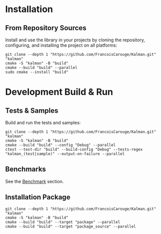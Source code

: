 # Installation

## From Repository Sources

Install and use the library in your projects by cloning the repository, configuring, and installing the project on all platforms:

```shell
git clone --depth 1 "https://github.com/FrancoisCarouge/Kalman.git" "kalman"
cmake -S "kalman" -B "build"
cmake --build "build" --parallel
sudo cmake --install "build"
```

# Development Build & Run

## Tests & Samples

Build and run the tests and samples:

```shell
git clone --depth 1 "https://github.com/FrancoisCarouge/Kalman.git" "kalman"
cmake -S "kalman" -B "build"
cmake --build "build" --config "Debug" --parallel
ctest --test-dir "build" --build-config "Debug" --tests-regex "kalman_(test|sample)" --output-on-failure --parallel
```

## Benchmarks

See the [Benchmark](benchmark/) section.

## Installation Package

```shell
git clone --depth 1 "https://github.com/FrancoisCarouge/Kalman.git" "kalman"
cmake -S "kalman" -B "build"
cmake --build "build" --target "package" --parallel
cmake --build "build" --target "package_source" --parallel
```
